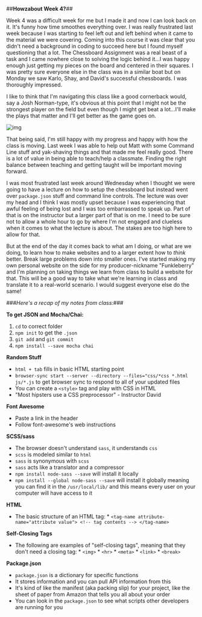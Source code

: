 ##**Howzabout Week 4?**##

Week 4 was a difficult week for me but I made it and now I can look back on it. It's funny how time smoothes everything over. I was really frustrated last week because I was starting to feel left out and left behind when it came to the material we were covering. Coming into this course it was clear that you didn't need a background in coding to succeed here but I found myself questioning that a lot. The Chessboard Assignment was a real beast of a task and I came nowhere close to solving the logic behind it...I was happy enough just getting my pieces on the board and centered in their squares. I was pretty sure everyone else in the class was in a similar boat but on Monday we saw Karlo, Shay, and David's successful chessboards. I was thoroughly impressed.   

I like to think that I'm navigating this class like a good cornerback would, say a Josh Norman-type, it's obvious at this point that I might not be the strongest player on the field but even though I might get beat a lot...I'll make the plays that matter and I'll get better as the game goes on.

![img](http://i1.wp.com/blackandbluereview.com/wp-content/uploads/2015/09/EBX3362.jpg?resize=675%2C475)

That being said, I'm still happy with my progress and happy with how the class is moving. Last week I was able to help out Matt with some Command Line stuff and yak-shaving things and that made me feel really good. There is a lot of value in being able to teach/help a classmate. Finding the right balance between teaching and getting taught will be important moving forward. 

I was most frustrated last week around Wednesday when I thought we were going to have a lecture on how to setup the chessboard but instead went over `package.json` stuff and command line controls. The lecture was over my head and I think I was mostly upset because I was experiencing that awful feeling of being lost and I was too embarrassed to speak up. Part of that is on the instructor but a larger part of that is on me. I need to be sure not to allow a whole hour to go by where I'm not engaged and clueless when it comes to what the lecture is about. The stakes are too high here to allow for that.

But at the end of the day it comes back to what am I doing, or what are we doing, to learn how to make websites and to a larger extent how to _think_ better. Break large problems down into smaller ones. I've started making my own personal website on the side for my producer-nickname "Funkleberry" and I'm planning on taking things we learn from class to build a website for that. This will be a good way to take what we're learning in class and translate it to a real-world scenario. I would suggest everyone else do the same!

###_Here's a recap of my notes from class:_###

**To get JSON and Mocha/Chai:**
  1. `cd` to correct folder
  2. `npm init` to get the `.json`
  3. `git add` and `git commit`
  4. `npm install --save mocha chai`


**Random Stuff**
* `html + tab` fills in basic HTML starting point
* `browser-sync start --server --directory --files="css/*css *.html js/*.js` to get browser sync to respond to all of your updated files
* You can create a `<style>` tag and play with CSS in HTML
* "Most hipsters use a CSS preprocessor" - Instructor David

**Font Awesome**
* Paste a link in the header
* Follow font-awesome's web instructions

**SCSS/sass**
* The browser doesn't understand `sass`, it understands `css`
* `scss` is modeled similar to `html`
* `sass` is synonymous with `scss`
* `sass` acts like a translator and a compressor
* `npm install node-sass --save` will install it locally
* `npm install --global node-sass --save` will install it globally meaning you can find it in the `/usr/local/lib/` and this means every user on your computer will have access to it

**HTML**
* The basic structure of an HTML tag:
      * `<tag-name attribute-name="attribute value"> <!-- tag contents --> </tag-name>`

**Self-Closing Tags**
* The following are examples of "self-closing tags", meaning that they don't need a closing tag:
      * `<img>`
      * `<hr>`
      * `<meta>`
      * `<link>`
      * `<break>`

**Package.json**
* `package.json` is a dictionary for specific functions
* It stores information and you can pull API information from this
* It's kind of like the manifest (aka packing slip) for your project, like the sheet of paper from Amazon that tells you all about your order
* You can look in the `package.json` to see what scripts other developers are running for you
